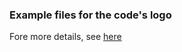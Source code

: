 ### Example files for the code's logo

Fore more details, see [here](https://perihpx.github.io/examples/fd-logo-soft-material-2.html)


